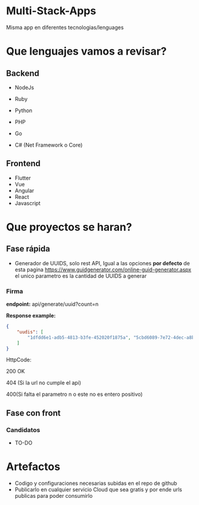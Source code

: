 # Multi-Stack-Apps
Misma app en diferentes tecnologias/lenguages

# Que lenguajes vamos a revisar?



## Backend

* NodeJs

* Ruby

* Python

* PHP

* Go

* C# (Net Framework o Core)

  

## Frontend

* Flutter
* Vue
* Angular
* React
* Javascript



# Que proyectos se haran?



## Fase rápida

* Generador de UUIDS, solo rest API, Igual a las opciones **por defecto** de esta pagina https://www.guidgenerator.com/online-guid-generator.aspx el unico parametro es la cantidad de UUIDS a generar

### Firma

**endpoint:** api/generate/uuid?count=n

**Response example:** 

```json
{
    "uudis": [
        "1dfdd6e1-adb5-4813-b3fe-452020f1875a", "5cbd6089-7e72-4dec-a8ba-fc7cb2b9ac17"
    ]
}
```

HttpCode: 

200 OK

404 (Si la url no cumple el api)

400(Si falta el parametro n o este no es entero positivo)



## Fase con front

### Candidatos

* TO-DO



# Artefactos

* Codigo y configuraciones necesarias subidas en el repo de github
* Publicarlo en cualquier servicio Cloud que sea gratis y por ende urls publicas para poder consumirlo
